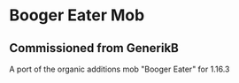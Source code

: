# Booger Eater Mob

## Commissioned from GenerikB

A port of the organic additions mob "Booger Eater" for 1.16.3